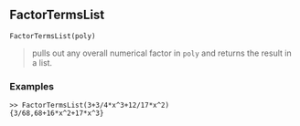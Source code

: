 ## FactorTermsList

```
FactorTermsList(poly)
```

> pulls out any overall numerical factor in `poly` and returns the result in a list.

### Examples

```
>> FactorTermsList(3+3/4*x^3+12/17*x^2)
{3/68,68+16*x^2+17*x^3}
```

